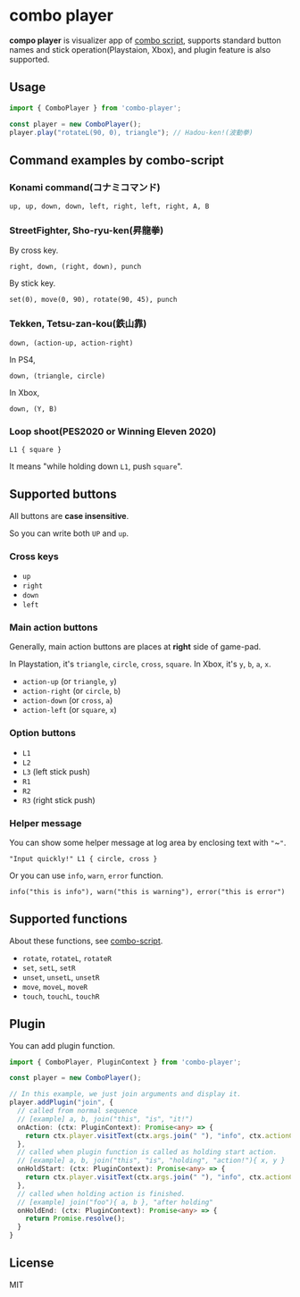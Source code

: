 # combo player

**compo player** is visualizer app of [combo script](https://github.com/tategakibunko/combo-script), supports standard button names and stick operation(Playstaion, Xbox), and plugin feature is also supported.

## Usage

```typescript
import { ComboPlayer } from 'combo-player';

const player = new ComboPlayer();
player.play("rotateL(90, 0), triangle"); // Hadou-ken!(波動拳)
```

## Command examples by combo-script

### Konami command(コナミコマンド)

```
up, up, down, down, left, right, left, right, A, B
```

### StreetFighter, Sho-ryu-ken(昇龍拳)

By cross key.

```
right, down, (right, down), punch
```

By stick key.

```
set(0), move(0, 90), rotate(90, 45), punch
```

### Tekken, Tetsu-zan-kou(鉄山靠) 

```
down, (action-up, action-right)
```

In PS4,

```
down, (triangle, circle)
```

In Xbox,

```
down, (Y, B)
```

### Loop shoot(PES2020 or Winning Eleven 2020)

```
L1 { square }
```

It means "while holding down `L1`, push `square`".


## Supported buttons

All buttons are **case insensitive**.

So you can write both `UP` and `up`.

### Cross keys

- `up`
- `right`
- `down`
- `left`

### Main action buttons

Generally, main action buttons are places at **right** side of game-pad.

In Playstation, it's `triangle`, `circle`, `cross`, `square`.
In Xbox, it's `y`, `b`, `a`, `x`.

- `action-up` (or `triangle`, `y`)
- `action-right` (or `circle`, `b`)
- `action-down` (or `cross`, `a`)
- `action-left` (or `square`, `x`)

### Option buttons

- `L1`
- `L2`
- `L3` (left stick push)
- `R1`
- `R2`
- `R3` (right stick push)

### Helper message

You can show some helper message at log area by enclosing text with `"`~`"`.

```
"Input quickly!" L1 { circle, cross }
```

Or you can use `info`, `warn`, `error` function.

```
info("this is info"), warn("this is warning"), error("this is error")
```

## Supported functions

About these functions, see [combo-script](https:github.com/tategakibunko/combo-script).

- `rotate`, `rotateL`, `rotateR`
- `set`, `setL`, `setR`
- `unset`, `unsetL`, `unsetR`
- `move`, `moveL`, `moveR`
- `touch`, `touchL`, `touchR`

## Plugin

You can add plugin function.

```typescript
import { ComboPlayer, PluginContext } from 'combo-player';

const player = new ComboPlayer();

// In this example, we just join arguments and display it.
player.addPlugin("join", {
  // called from normal sequence
  // [example] a, b, join("this", "is", "it!")
  onAction: (ctx: PluginContext): Promise<any> => {
    return ctx.player.visitText(ctx.args.join(" "), "info", ctx.actionContext);
  },
  // called when plugin function is called as holding start action.
  // [example] a, b, join("this", "is", "holding", "action!"){ x, y }
  onHoldStart: (ctx: PluginContext): Promise<any> => {
    return ctx.player.visitText(ctx.args.join(" "), "info", ctx.actionContext);
  },
  // called when holding action is finished.
  // [example] join("foo"){ a, b }, "after holding"
  onHoldEnd: (ctx: PluginContext): Promise<any> => {
    return Promise.resolve();
  }
}
```

## License

MIT